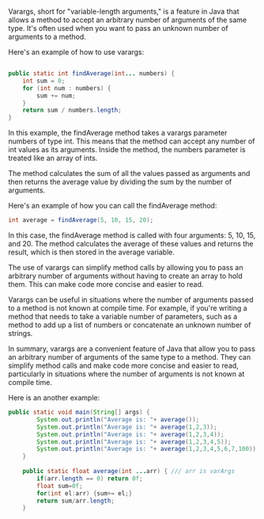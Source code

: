 Varargs, short for "variable-length arguments," is a feature in Java that allows a method to accept an arbitrary number of arguments of the same type. It's often used when you want to pass an unknown number of arguments to a method.

Here's an example of how to use varargs:

```java

public static int findAverage(int... numbers) {
    int sum = 0;
    for (int num : numbers) {
        sum += num;
    }
    return sum / numbers.length;
}

```
In this example, the findAverage method takes a varargs parameter numbers of type int. This means that the method can accept any number of int values as its arguments. Inside the method, the numbers parameter is treated like an array of ints.

The method calculates the sum of all the values passed as arguments and then returns the average value by dividing the sum by the number of arguments.

Here's an example of how you can call the findAverage method:

```java
int average = findAverage(5, 10, 15, 20);
```
In this case, the findAverage method is called with four arguments: 5, 10, 15, and 20. The method calculates the average of these values and returns the result, which is then stored in the average variable.

The use of varargs can simplify method calls by allowing you to pass an arbitrary number of arguments without having to create an array to hold them. This can make code more concise and easier to read.

Varargs can be useful in situations where the number of arguments passed to a method is not known at compile time. For example, if you're writing a method that needs to take a variable number of parameters, such as a method to add up a list of numbers or concatenate an unknown number of strings.

In summary, varargs are a convenient feature of Java that allow you to pass an arbitrary number of arguments of the same type to a method. They can simplify method calls and make code more concise and easier to read, particularly in situations where the number of arguments is not known at compile time.

Here is an another example:
```java
public static void main(String[] args) {
		System.out.println("Average is: "+ average());
		System.out.println("Average is: "+ average(1,2,3));
		System.out.println("Average is: "+ average(1,2,3,4));
		System.out.println("Average is: "+ average(1,2,3,4,5));
		System.out.println("Average is: "+ average(1,2,3,4,5,6,7,100));
	}
	
	public static float average(int ...arr) { /// arr is varArgs
		if(arr.length == 0) return 0f;
		float sum=0f;
		for(int el:arr) {sum+= el;}	
		return sum/arr.length;
	}
```